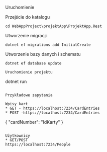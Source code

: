 Uruchomienie

Przejście do katalogu
```
cd WebAppProject\projektApp\ProjektApp.Rest
```
Utworzenie migracji
```
dotnet ef migrations add InitialCreate
```
Utworzenie bazy danych i schematu
```
dotnet ef database update
```
```
Uruchomienie projektu
```
dotnet run
```

Przykładowe zapytania

Wpisy kart
* GET - https://localhost:7234/CardEntries
* POST -https://localhost:7234/CardEntries
```
{
    "cardNumber": "IdKarty"
}
```

Użytkownicy
* GET/POST
https://localhost:7234/People